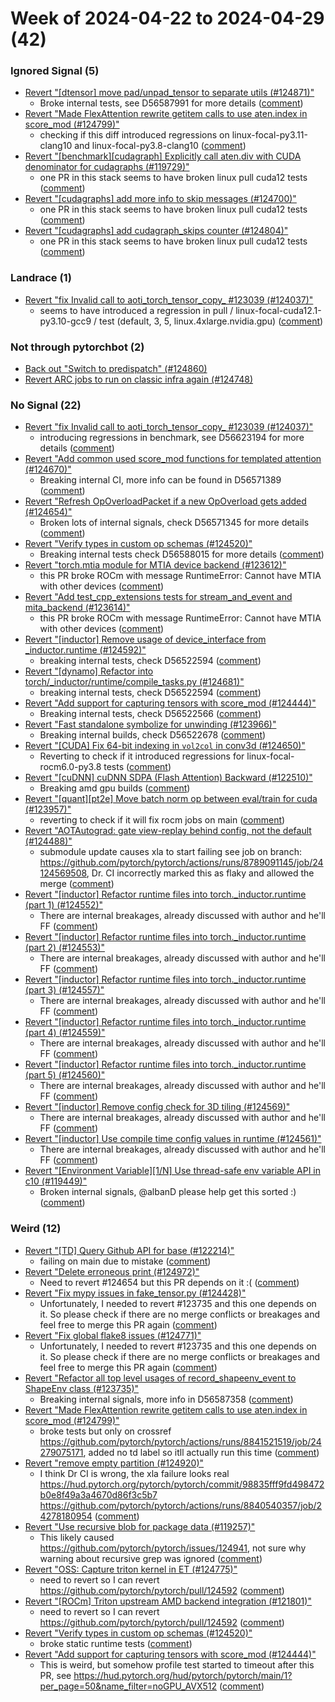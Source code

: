 # Week of 2024-04-22 to 2024-04-29 (42)

### Ignored Signal (5)

- [Revert "[dtensor] move pad/unpad_tensor to separate utils (#124871)"](https://github.com/pytorch/pytorch/commit/359ff49bf471f2436739b3629db24f0ec73f5257)
  - Broke internal tests, see D56587991 for more details ([comment](https://github.com/pytorch/pytorch/pull/124871#issuecomment-2079001103))
- [Revert "Made FlexAttention rewrite getitem calls to use aten.index in score_mod (#124799)"](https://github.com/pytorch/pytorch/commit/678662a5577da0847c984b978f35ccf53d634a2d)
  - checking if this diff introduced regressions on linux-focal-py3.11-clang10 and linux-focal-py3.8-clang10 ([comment](https://github.com/pytorch/pytorch/pull/124799#issuecomment-2076756876))
- [Revert "[benchmark][cudagraph] Explicitly call aten.div with CUDA denominator for cudagraphs (#119729)"](https://github.com/pytorch/pytorch/commit/48a016157d7bbca4d17cffd1edcdfda5289b8032)
  - one PR in this stack seems to have broken linux pull cuda12 tests ([comment](https://github.com/pytorch/pytorch/pull/119729#issuecomment-2076750595))
- [Revert "[cudagraphs] add more info to skip messages (#124700)"](https://github.com/pytorch/pytorch/commit/6a92b352eead05cb34dd0140801a5e15d1b9e3ee)
  - one PR in this stack seems to have broken linux pull cuda12 tests ([comment](https://github.com/pytorch/pytorch/pull/119729#issuecomment-2076750595))
- [Revert "[cudagraphs] add cudagraph_skips counter (#124804)"](https://github.com/pytorch/pytorch/commit/154157416c0d36de399212a201b5d9125c12ee81)
  - one PR in this stack seems to have broken linux pull cuda12 tests ([comment](https://github.com/pytorch/pytorch/pull/119729#issuecomment-2076750595))

### Landrace (1)

- [Revert "fix Invalid call to aoti_torch_tensor_copy_ #123039 (#124037)"](https://github.com/pytorch/pytorch/commit/34bce27f0d12bf7226b37dfe365660aad456701a)
  - seems to have introduced a regression in pull / linux-focal-cuda12.1-py3.10-gcc9 / test (default, 3, 5, linux.4xlarge.nvidia.gpu) ([comment](https://github.com/pytorch/pytorch/pull/124037#issuecomment-2068659093))

### Not through pytorchbot (2)

- [Back out "Switch to predispatch" (#124860)](https://github.com/pytorch/pytorch/commit/674e15ae07d7749b40164e534c41db80bf7cc6c0)
- [Revert ARC jobs to run on classic infra again (#124748)](https://github.com/pytorch/pytorch/commit/98ffdf930c5bb93f547ff94a5d3af1f194cddbbc)

### No Signal (22)

- [Revert "fix Invalid call to aoti_torch_tensor_copy_ #123039 (#124037)"](https://github.com/pytorch/pytorch/commit/6b54f9d3e1b30cf270bf17ab47291a470edeac42)
  - introducing regressions in benchmark, see D56623194 for more details ([comment](https://github.com/pytorch/pytorch/pull/124037#issuecomment-2079574308))
- [Revert "Add common used score_mod functions for templated attention (#124670)"](https://github.com/pytorch/pytorch/commit/d1b25596d5f035188d8b07e5734306a4a0c21416)
  - Breaking internal CI, more info can be found in D56571389 ([comment](https://github.com/pytorch/pytorch/pull/124670#issuecomment-2079084881))
- [Revert "Refresh OpOverloadPacket if a new OpOverload gets added (#124654)"](https://github.com/pytorch/pytorch/commit/35a82d4a4ac357dacf9a0c790f2ba12a249d82ce)
  - Broken lots of internal signals, check D56571345 for more details ([comment](https://github.com/pytorch/pytorch/pull/124654#issuecomment-2078940680))
- [Revert "Verify types in custom op schemas (#124520)"](https://github.com/pytorch/pytorch/commit/a46c27d9615618f6570970b972cb4882a8accf82)
  - Breaking internal tests check D56588015 for more details ([comment](https://github.com/pytorch/pytorch/pull/124520#issuecomment-2078917978))
- [Revert "torch.mtia module for MTIA device backend (#123612)"](https://github.com/pytorch/pytorch/commit/e04c7b19f4d5ee3a3b42b1c15ded85650b12b628)
  - this PR broke ROCm with message RuntimeError: Cannot have MTIA with other devices ([comment](https://github.com/pytorch/pytorch/pull/123612#issuecomment-2077649762))
- [Revert "Add test_cpp_extensions tests for stream_and_event and mita_backend (#123614)"](https://github.com/pytorch/pytorch/commit/4a1299cc0ef481f8c14934b2ca98b4ca0280d819)
  - this PR broke ROCm with message RuntimeError: Cannot have MTIA with other devices ([comment](https://github.com/pytorch/pytorch/pull/123612#issuecomment-2077649762))
- [Revert "[inductor] Remove usage of device_interface from _inductor.runtime (#124592)"](https://github.com/pytorch/pytorch/commit/f6ce94dca5732eb19e65e612c22b0b86aa1146b5)
  - breaking internal tests, check D56522594 ([comment](https://github.com/pytorch/pytorch/pull/124592#issuecomment-2076957668))
- [Revert "[dynamo] Refactor into torch/_inductor/runtime/compile_tasks.py (#124681)"](https://github.com/pytorch/pytorch/commit/e520233526d0f2965c0d48d425622df0dc50ce8f)
  - breaking internal tests, check D56522594 ([comment](https://github.com/pytorch/pytorch/pull/124681#issuecomment-2076937810))
- [Revert "Add support for capturing tensors with score_mod (#124444)"](https://github.com/pytorch/pytorch/commit/0ca1ff3dce71b3fa4a905512ec7be381be753240)
  - Breaking internal tests, check D56522566 ([comment](https://github.com/pytorch/pytorch/pull/124444#issuecomment-2076908582))
- [Revert "Fast standalone symbolize for unwinding (#123966)"](https://github.com/pytorch/pytorch/commit/c0fd7894cca593a80ff474ed40ada7e94e2f4b0a)
  - Breaking internal builds, check D56522678 ([comment](https://github.com/pytorch/pytorch/pull/123966#issuecomment-2076821043))
- [Revert "[CUDA] Fix 64-bit indexing in `vol2col` in conv3d (#124650)"](https://github.com/pytorch/pytorch/commit/24ed909934925dcd3b99d23758003c08aa581153)
  - Reverting to check if it introduced regressions for linux-focal-rocm6.0-py3.8 tests ([comment](https://github.com/pytorch/pytorch/pull/124650#issuecomment-2076786795))
- [Revert "[cuDNN] cuDNN SDPA (Flash Attention) Backward (#122510)"](https://github.com/pytorch/pytorch/commit/7a6813b7b37d31f9702f3153c9427592511baa5b)
  - Breaking amd gpu builds ([comment](https://github.com/pytorch/pytorch/pull/122510#issuecomment-2076743868))
- [Revert "[quant][pt2e] Move batch norm op between eval/train for cuda (#123957)"](https://github.com/pytorch/pytorch/commit/e739a2d59e3391116f2ee68622e2a9c131c1edf6)
  - reverting to check if it will fix rocm jobs on main ([comment](https://github.com/pytorch/pytorch/pull/123957#issuecomment-2075158146))
- [Revert "AOTAutograd: gate view-replay behind config, not the default (#124488)"](https://github.com/pytorch/pytorch/commit/cc268a710d2d844b32d9f772d8d507ee36e3d64b)
  - submodule update causes xla to start failing see job on branch: https://github.com/pytorch/pytorch/actions/runs/8789091145/job/24124569508, Dr. CI incorrectly marked this as flaky and allowed the merge ([comment](https://github.com/pytorch/pytorch/pull/124488#issuecomment-2073568651))
- [Revert "[inductor] Refactor runtime files into torch._inductor.runtime (part 1) (#124552)"](https://github.com/pytorch/pytorch/commit/16eea7c6a5c5a3f937f4e6fdd9f5e94da78de982)
  - There are internal breakages, already discussed with author and he'll FF ([comment](https://github.com/pytorch/pytorch/pull/124552#issuecomment-2070548223))
- [Revert "[inductor] Refactor runtime files into torch._inductor.runtime (part 2) (#124553)"](https://github.com/pytorch/pytorch/commit/56714cb49755bc66bcf0868b1816759eacdd781b)
  - There are internal breakages, already discussed with author and he'll FF ([comment](https://github.com/pytorch/pytorch/pull/124552#issuecomment-2070548223))
- [Revert "[inductor] Refactor runtime files into torch._inductor.runtime (part 3) (#124557)"](https://github.com/pytorch/pytorch/commit/0b90af0bf51f35f17622cd332347bf56b831f2e8)
  - There are internal breakages, already discussed with author and he'll FF ([comment](https://github.com/pytorch/pytorch/pull/124552#issuecomment-2070548223))
- [Revert "[inductor] Refactor runtime files into torch._inductor.runtime (part 4) (#124559)"](https://github.com/pytorch/pytorch/commit/b3d6c2fe9b473c3bb57bb3ac2b9b60488104c397)
  - There are internal breakages, already discussed with author and he'll FF ([comment](https://github.com/pytorch/pytorch/pull/124552#issuecomment-2070548223))
- [Revert "[inductor] Refactor runtime files into torch._inductor.runtime (part 5) (#124560)"](https://github.com/pytorch/pytorch/commit/0f44ef93ab74dca80f79280b40d3b60d053c6014)
  - There are internal breakages, already discussed with author and he'll FF ([comment](https://github.com/pytorch/pytorch/pull/124552#issuecomment-2070548223))
- [Revert "[inductor] Remove config check for 3D tiling (#124569)"](https://github.com/pytorch/pytorch/commit/8973c5b8468e4620df47c092ff7e0fea4b9ef83f)
  - There are internal breakages, already discussed with author and he'll FF ([comment](https://github.com/pytorch/pytorch/pull/124552#issuecomment-2070548223))
- [Revert "[inductor] Use compile time config values in runtime (#124561)"](https://github.com/pytorch/pytorch/commit/30dec1da84a06588774f0f9fdfe5c9ad4beb0d03)
  - There are internal breakages, already discussed with author and he'll FF ([comment](https://github.com/pytorch/pytorch/pull/124561#issuecomment-2070537634))
- [Revert "[Environment Variable][1/N] Use thread-safe env variable API in c10 (#119449)"](https://github.com/pytorch/pytorch/commit/277ab8a4c0d483bc0166a7eaa482a57a5c42c381)
  - Broken internal signals, @albanD please help get this sorted :) ([comment](https://github.com/pytorch/pytorch/pull/119449#issuecomment-2069716129))

### Weird (12)

- [Revert "[TD] Query Github API for base (#122214)"](https://github.com/pytorch/pytorch/commit/b4d39a5de9a2b5a1bd9c5784131c1bb963299d68)
  - failing on main due to mistake ([comment](https://github.com/pytorch/pytorch/pull/122214#issuecomment-2079732105))
- [Revert "Delete erroneous print (#124972)"](https://github.com/pytorch/pytorch/commit/7324ddd80c9cefbe750d06c04c21dac0a9100ee2)
  - Need to revert #124654 but this PR depends on it :( ([comment](https://github.com/pytorch/pytorch/pull/124972#issuecomment-2078936303))
- [Revert "Fix mypy issues in fake_tensor.py (#124428)"](https://github.com/pytorch/pytorch/commit/f131c2c199a8f35c81d9823512a05e1657723f0f)
  - Unfortunately, I needed to revert #123735 and this one depends on it. So please check if there are no merge conflicts or breakages and feel free to merge this PR again ([comment](https://github.com/pytorch/pytorch/pull/124428#issuecomment-2078699836))
- [Revert "Fix global flake8 issues (#124771)"](https://github.com/pytorch/pytorch/commit/1ac60484c107ffe2b981bb05539af2160f4d7b61)
  - Unfortunately, I needed to revert #123735 and this one depends on it. So please check if there are no merge conflicts or breakages and feel free to merge this PR again ([comment](https://github.com/pytorch/pytorch/pull/124428#issuecomment-2078699836))
- [Revert "Refactor all top level usages of record_shapeenv_event to ShapeEnv class (#123735)"](https://github.com/pytorch/pytorch/commit/e607dc8abb89f225cceb140277e260a9b52dd06f)
  - Breaking internal signals, more info in D56587358 ([comment](https://github.com/pytorch/pytorch/pull/123735#issuecomment-2078695590))
- [Revert "Made FlexAttention rewrite getitem calls to use aten.index in score_mod (#124799)"](https://github.com/pytorch/pytorch/commit/e913f77c60b8c86434da3b8d88e6e6b6b2319e0b)
  - broke tests but only on crossref https://github.com/pytorch/pytorch/actions/runs/8841521519/job/24279075171, added no td label so itll actually run this time ([comment](https://github.com/pytorch/pytorch/pull/124799#issuecomment-2078530797))
- [Revert "remove empty partition (#124920)"](https://github.com/pytorch/pytorch/commit/b2f521f3769a9545b7c9df57569b1cba6116745b)
  - I think Dr CI is wrong, the xla failure looks real https://hud.pytorch.org/pytorch/pytorch/commit/98835fff9fd498472b0e8f49a3a4670d86f3c5b7 https://github.com/pytorch/pytorch/actions/runs/8840540357/job/24278180954 ([comment](https://github.com/pytorch/pytorch/pull/124920#issuecomment-2078495051))
- [Revert "Use recursive blob for package data (#119257)"](https://github.com/pytorch/pytorch/commit/33fae4fcf45cf68a59bdec9c64cb04d6461824c2)
  - This likely caused https://github.com/pytorch/pytorch/issues/124941, not sure why warning about recursive grep was ignored ([comment](https://github.com/pytorch/pytorch/pull/119257#issuecomment-2078312309))
- [Revert "OSS: Capture triton kernel in ET (#124775)"](https://github.com/pytorch/pytorch/commit/5f9ea261859075eedbc37cb0bc3f482986cb5cf0)
  - need to revert so I can revert https://github.com/pytorch/pytorch/pull/124592 ([comment](https://github.com/pytorch/pytorch/pull/124775#issuecomment-2076954322))
- [Revert "[ROCm] Triton upstream AMD backend integration (#121801)"](https://github.com/pytorch/pytorch/commit/3890848ec24bc432ffbf4ae6eb00cd9044cd0182)
  - need to revert so I can revert https://github.com/pytorch/pytorch/pull/124592 ([comment](https://github.com/pytorch/pytorch/pull/121801#issuecomment-2076951327))
- [Revert "Verify types in custom op schemas (#124520)"](https://github.com/pytorch/pytorch/commit/92295fbacddf01f6949b3d463f080fef331b6773)
  - broke static runtime tests ([comment](https://github.com/pytorch/pytorch/pull/124520#issuecomment-2075111935))
- [Revert "Add support for capturing tensors with score_mod (#124444)"](https://github.com/pytorch/pytorch/commit/4f3e1f1c93c578bda5afd6ea20fd80da04db7865)
  - This is weird, but somehow profile test started to timeout after this PR, see https://hud.pytorch.org/hud/pytorch/pytorch/main/1?per_page=50&name_filter=noGPU_AVX512 ([comment](https://github.com/pytorch/pytorch/pull/124444#issuecomment-2072506731))
